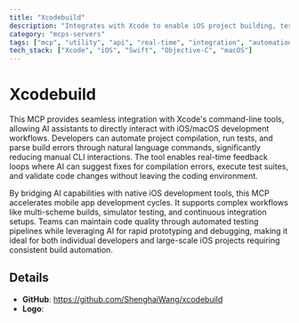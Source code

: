 ```yaml
---
title: "Xcodebuild"
description: "Integrates with Xcode to enable iOS project building, testing, and error handling for efficient AI-assisted development workflows."
category: "mcps-servers"
tags: ["mcp", "utility", "api", "real-time", "integration", "automation"]
tech_stack: ["Xcode", "iOS", "Swift", "Objective-C", "macOS"]
---
```


# Xcodebuild

This MCP provides seamless integration with Xcode's command-line tools, allowing AI assistants to directly interact with iOS/macOS development workflows. Developers can automate project compilation, run tests, and parse build errors through natural language commands, significantly reducing manual CLI interactions. The tool enables real-time feedback loops where AI can suggest fixes for compilation errors, execute test suites, and validate code changes without leaving the coding environment.

By bridging AI capabilities with native iOS development tools, this MCP accelerates mobile app development cycles. It supports complex workflows like multi-scheme builds, simulator testing, and continuous integration setups. Teams can maintain code quality through automated testing pipelines while leveraging AI for rapid prototyping and debugging, making it ideal for both individual developers and large-scale iOS projects requiring consistent build automation.

## Details

- **GitHub**: https://github.com/ShenghaiWang/xcodebuild
- **Logo**: 

